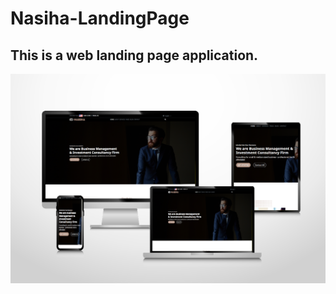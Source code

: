 # Nasiha-LandingPage

## This is a web landing page application.

![screenshot](./assets/images/screenshot.png)
